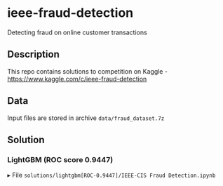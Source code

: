 # ieee-fraud-detection
Detecting fraud on online customer transactions

## Description

This repo contains solutions to competition on Kaggle - https://www.kaggle.com/c/ieee-fraud-detection

## Data

Input files are stored in archive `data/fraud_dataset.7z`

## Solution

### LightGBM (ROC score 0.9447)

▸ File `solutions/lightgbm[ROC-0.9447]/IEEE-CIS Fraud Detection.ipynb`